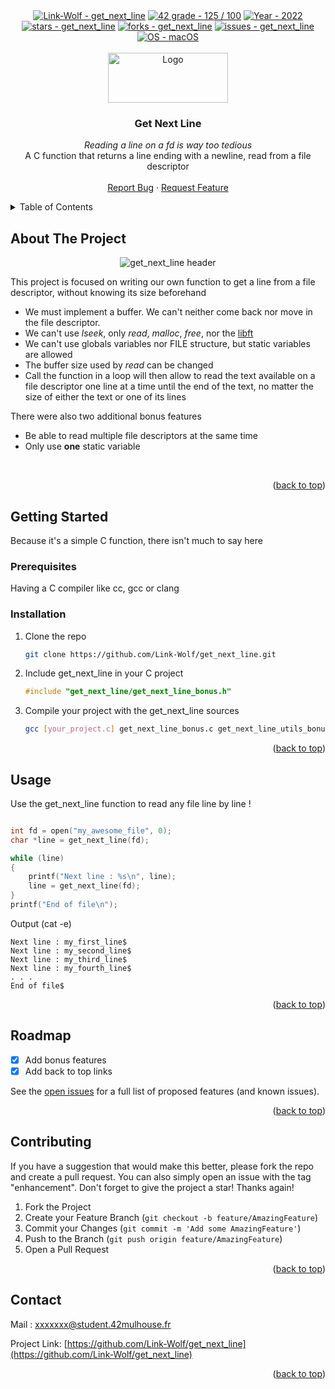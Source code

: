 <div id="top"></div>

<div align="center">
	<a href="https://github.com/Link-Wolf/get_next_line" title="Go to GitHub repo"><img src="https://img.shields.io/static/v1?label=Link-Wolf&message=get_next_line&color=blue&logo=github&style=for-the-badge" alt="Link-Wolf - get_next_line"></a>
	<a href="https://"><img src="https://img.shields.io/badge/42_grade-125_%2F_100-2ea44f?style=for-the-badge" alt="42 grade - 125 / 100"></a>
	<a href="https://"><img src="https://img.shields.io/badge/Year-2022-ffad9b?style=for-the-badge" alt="Year - 2022"></a>
	<a href="https://github.com/Link-Wolf/get_next_line/stargazers"><img src="https://img.shields.io/github/stars/Link-Wolf/get_next_line?style=for-the-badge&color=yellow" alt="stars - get_next_line"></a>
	<a href="https://github.com/Link-Wolf/get_next_line/network/members"><img src="https://img.shields.io/github/forks/Link-Wolf/get_next_line?style=for-the-badge&color=lightgray" alt="forks - get_next_line"></a>
	<a href="https://github.com/Link-Wolf/get_next_line/issues"><img src="https://img.shields.io/github/issues/Link-Wolf/get_next_line?style=for-the-badge&color=orange" alt="issues - get_next_line"></a>
	<a href="https://www.apple.com/macos/" title="Go to Apple homepage"><img src="https://img.shields.io/badge/OS-macOS-blue?logo=apple&logoColor=white&style=for-the-badge&color=9cf" alt="OS - macOS"></a>
</div>

<!-- PROJECT LOGO -->
<br />
<div align="center">
  <a>
    <img src="https://www.42mulhouse.fr/wp-content/uploads/2022/06/logo-42-Mulhouse-white.svg" alt="Logo" width="192" height="80">
  </a>

  <h3 align="center">Get Next Line</h3>

  <p align="center">
	  <em>Reading a line on a fd is way too tedious</em><br/>
    A C function that returns a line ending with a newline, read from a file descriptor
    <br />
    <br />
    <a href="https://github.com/Link-Wolf/get_next_line/issues">Report Bug</a>
    ·
    <a href="https://github.com/Link-Wolf/get_next_line/issues">Request Feature</a>
  </p>
</div>

<!-- TABLE OF CONTENTS -->
<details>
  <summary>Table of Contents</summary>
  <ol>
    <li>
      <a href="#about-the-project">About The Project</a>
    </li>
    <li>
      <a href="#getting-started">Getting Started</a>
      <ul>
        <li><a href="#prerequisites">Prerequisites</a></li>
        <li><a href="#installation">Installation</a></li>
      </ul>
    </li>
    <li><a href="#usage">Usage</a></li>
    <li><a href="#roadmap">Roadmap</a></li>
    <li><a href="#contributing">Contributing</a></li>
    <li><a href="#contact">Contact</a></li>
  </ol>
</details>



<!-- ABOUT THE PROJECT -->
## About The Project

<div align="center">
  <a>
    <img src="https://media.discordapp.net/attachments/453159761639112706/998545399881158836/unknown.png" alt="get_next_line header">
  </a>
</div>

This project is focused on writing our own function to get a line from a file descriptor, without knowing its size beforehand <br />
- We must implement a buffer. We can't neither come back nor move in the file descriptor.
- We can't use *lseek*, only *read*, *malloc*, *free*, nor the [libft](https://github.com/Link-Wolf/libft)
- We can't use globals variables nor FILE structure, but static variables are allowed
- The buffer size used by *read* can be changed
- Call the function in a loop will then allow to read the text available on a file descriptor one line at a time until the end of the text, no matter
the size of either the text or one of its lines

There were also two additional bonus features
- Be able to read multiple file descriptors at the same time
- Only use **one** static variable
 <br />

<p align="right">(<a href="#top">back to top</a>)</p>

<!-- GETTING STARTED -->
## Getting Started

Because it's a simple C function, there isn't much to say here

### Prerequisites

Having a C compiler like cc, gcc or clang

### Installation

1. Clone the repo
   ```sh
   git clone https://github.com/Link-Wolf/get_next_line.git
   ```
2. Include get_next_line in your C project
   ```c
   #include "get_next_line/get_next_line_bonus.h"
   ```
3. Compile your project with the get_next_line sources
   ```sh
   gcc [your_project.c] get_next_line_bonus.c get_next_line_utils_bonus.c -D BUFFER_SIZE=<size>
   ```

<p align="right">(<a href="#top">back to top</a>)</p>



<!-- USAGE EXAMPLES -->
## Usage

Use the get_next_line function to read any file line by line !

```c

int fd = open("my_awesome_file", 0);
char *line = get_next_line(fd);

while (line)
{
	printf("Next line : %s\n", line);
	line = get_next_line(fd);
}
printf("End of file\n");
```
Output (cat -e)
```
Next line : my_first_line$
Next line : my_second_line$
Next line : my_third_line$
Next line : my_fourth_line$
. . .
End of file$
```

<p align="right">(<a href="#top">back to top</a>)</p>



<!-- ROADMAP -->
## Roadmap

- [x] Add bonus features
- [x] Add back to top links

See the [open issues](https://github.com/Link-Wolf/get_next_line/issues) for a full list of proposed features (and known issues).

<p align="right">(<a href="#top">back to top</a>)</p>



<!-- CONTRIBUTING -->
## Contributing

If you have a suggestion that would make this better, please fork the repo and create a pull request. You can also simply open an issue with the tag "enhancement".
Don't forget to give the project a star! Thanks again!

1. Fork the Project
2. Create your Feature Branch (`git checkout -b feature/AmazingFeature`)
3. Commit your Changes (`git commit -m 'Add some AmazingFeature'`)
4. Push to the Branch (`git push origin feature/AmazingFeature`)
5. Open a Pull Request

<p align="right">(<a href="#top">back to top</a>)</p>

<!-- CONTACT -->
## Contact

Mail : xxxxxxx@student.42mulhouse.fr

Project Link: [https://github.com/Link-Wolf/get_next_line](https://github.com/Link-Wolf/get_next_line)

<p align="right">(<a href="#top">back to top</a>)</p>
